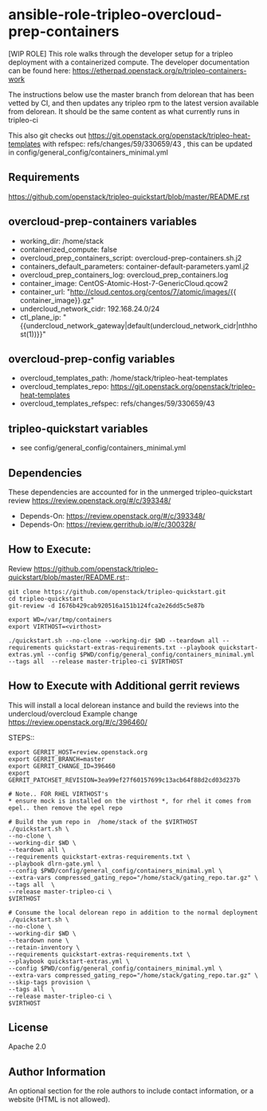 ansible-role-tripleo-overcloud-prep-containers
=========

[WIP ROLE]  This role walks through the developer setup for a tripleo deployment with a containerized compute.
The developer documentation can be found here: https://etherpad.openstack.org/p/tripleo-containers-work

The instructions below use the master branch from delorean that has been vetted by CI, and then updates
any tripleo rpm to the latest version available from delorean.  It should be the same content as what
currently runs in tripleo-ci

This also git checks out https://git.openstack.org/openstack/tripleo-heat-templates
with refspec: refs/changes/59/330659/43 , this can be updated in config/general_config/containers_minimal.yml


Requirements
------------

https://github.com/openstack/tripleo-quickstart/blob/master/README.rst


overcloud-prep-containers variables
--------------

* working_dir: /home/stack
* containerized_compute: false
* overcloud_prep_containers_script: overcloud-prep-containers.sh.j2
* containers_default_parameters: container-default-parameters.yaml.j2
* overcloud_prep_containers_log: overcloud_prep_containers.log
* container_image: CentOS-Atomic-Host-7-GenericCloud.qcow2
* container_url: "http://cloud.centos.org/centos/7/atomic/images/{{ container_image}}.gz"
* undercloud_network_cidr: 192.168.24.0/24
* ctl_plane_ip: "{{undercloud_network_gateway|default(undercloud_network_cidr|nthhost(1))}}"

overcloud-prep-config variables
-------------------------------

* overcloud_templates_path: /home/stack/tripleo-heat-templates
* overcloud_templates_repo: https://git.openstack.org/openstack/tripleo-heat-templates
* overcloud_templates_refspec: refs/changes/59/330659/43

tripleo-quickstart variables
----------------------------

* see config/general_config/containers_minimal.yml



Dependencies
------------

These dependencies are accounted for in the unmerged tripleo-quickstart review https://review.openstack.org/#/c/393348/

* Depends-On: https://review.openstack.org/#/c/393348/
* Depends-On: https://review.gerrithub.io/#/c/300328/

How to Execute:
---------------
Review https://github.com/openstack/tripleo-quickstart/blob/master/README.rst::

    git clone https://github.com/openstack/tripleo-quickstart.git
    cd tripleo-quickstart
    git-review -d I676b429cab920516a151b124fca2e26dd5c5e87b

    export WD=/var/tmp/containers
    export VIRTHOST=<virthost>

    ./quickstart.sh --no-clone --working-dir $WD --teardown all --requirements quickstart-extras-requirements.txt --playbook quickstart-extras.yml --config $PWD/config/general_config/containers_minimal.yml --tags all  --release master-tripleo-ci $VIRTHOST

How to Execute with Additional gerrit reviews
---------------------------------------------

This will install a local delorean instance and build the reviews into the undercloud/overcloud
Example change https://review.openstack.org/#/c/396460/

STEPS::

    export GERRIT_HOST=review.openstack.org
    export GERRIT_BRANCH=master
    export GERRIT_CHANGE_ID=396460
    export GERRIT_PATCHSET_REVISION=3ea99ef27f60157699c13acb64f88d2cd03d237b

    # Note.. FOR RHEL VIRTHOST's
    * ensure mock is installed on the virthost *, for rhel it comes from epel.. then remove the epel repo

    # Build the yum repo in  /home/stack of the $VIRTHOST
    ./quickstart.sh \
    --no-clone \
    --working-dir $WD \
    --teardown all \
    --requirements quickstart-extras-requirements.txt \
    --playbook dlrn-gate.yml \
    --config $PWD/config/general_config/containers_minimal.yml \
    --extra-vars compressed_gating_repo="/home/stack/gating_repo.tar.gz" \
    --tags all  \
    --release master-tripleo-ci \
    $VIRTHOST

    # Consume the local delorean repo in addition to the normal deployment
    ./quickstart.sh \
    --no-clone \
    --working-dir $WD \
    --teardown none \
    --retain-inventory \
    --requirements quickstart-extras-requirements.txt \
    --playbook quickstart-extras.yml \
    --config $PWD/config/general_config/containers_minimal.yml \
    --extra-vars compressed_gating_repo="/home/stack/gating_repo.tar.gz" \
    --skip-tags provision \
    --tags all  \
    --release master-tripleo-ci \
    $VIRTHOST



License
-------

Apache 2.0

Author Information
------------------

An optional section for the role authors to include contact information, or a website (HTML is not allowed).
